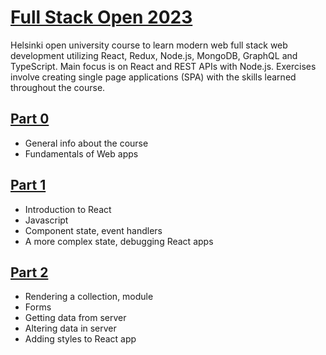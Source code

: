 # [Full Stack Open 2023](https://fullstackopen.com/en/)

Helsinki open university course to learn modern web full stack web development utilizing React, Redux, Node.js, MongoDB, GraphQL and TypeScript. Main focus is on React and REST APIs with Node.js. Exercises involve creating single page applications (SPA) with the skills learned throughout the course.

## [Part 0](https://github.com/Aapok0/FullStackopen/tree/main/Part0)

- General info about the course
- Fundamentals of Web apps

## [Part 1](https://github.com/Aapok0/FullStackOpen/tree/main/Part1)

- Introduction to React
- Javascript
- Component state, event handlers
- A more complex state, debugging React apps

## [Part 2]()

- Rendering a collection, module
- Forms
- Getting data from server
- Altering data in server
- Adding styles to React app
